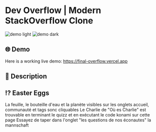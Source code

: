 # Dev Overflow | Modern StackOverflow Clone

![demo light](https://i.ibb.co/7kJWbP6/devoverflow-light.png)
![demo dark](https://i.ibb.co/26p8cyz/devoverflow-dark.png)


## 🌐 Demo

Here is a working live demo: https://final-overflow.vercel.app

## 📝 Description

## ⁉️ Easter Eggs

La feuille, le bouteille d'eau et la planète visibles sur les onglets accueil, communauté et tags sonc cliquables
Le Charlie de "Où es Charlie" est trouvable en terminant le quizz et en exécutant le code konami sur cette page
Essayez de taper dans l'onglet "les questions de nos éconautes" la mannschaft